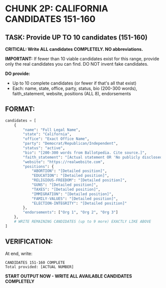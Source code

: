 # CHUNK 2P: CALIFORNIA CANDIDATES 151-160

## TASK: Provide UP TO 10 candidates (151-160)

**CRITICAL: Write ALL candidates COMPLETELY. NO abbreviations.**

**IMPORTANT:** If fewer than 10 viable candidates exist for this range, provide only the real candidates you can find. DO NOT invent fake candidates.

**DO provide:**
- Up to 10 complete candidates (or fewer if that's all that exist)
- Each: name, state, office, party, status, bio (200-300 words), faith_statement, website, positions (ALL 8), endorsements

## FORMAT:

```python
candidates = [
    {
        "name": "Full Legal Name",
        "state": "California",
        "office": "Exact Office Name",
        "party": "Democrat/Republican/Independent",
        "status": "active",
        "bio": "[200-300 words from Ballotpedia. Cite source.]",
        "faith_statement": "[Actual statement OR 'No publicly disclosed faith statement']",
        "website": "https://realwebsite.com",
        "positions": {
            "ABORTION": "[Detailed position]",
            "EDUCATION": "[Detailed position]",
            "RELIGIOUS-FREEDOM": "[Detailed position]",
            "GUNS": "[Detailed position]",
            "TAXES": "[Detailed position]",
            "IMMIGRATION": "[Detailed position]",
            "FAMILY-VALUES": "[Detailed position]",
            "ELECTION-INTEGRITY": "[Detailed position]"
        },
        "endorsements": ["Org 1", "Org 2", "Org 3"]
    },
    # WRITE REMAINING CANDIDATES (up to 9 more) EXACTLY LIKE ABOVE
]
```

## VERIFICATION:
At end, write:
```
CANDIDATES 151-160 COMPLETE
Total provided: [ACTUAL NUMBER]
```

**START OUTPUT NOW - WRITE ALL AVAILABLE CANDIDATES COMPLETELY**
